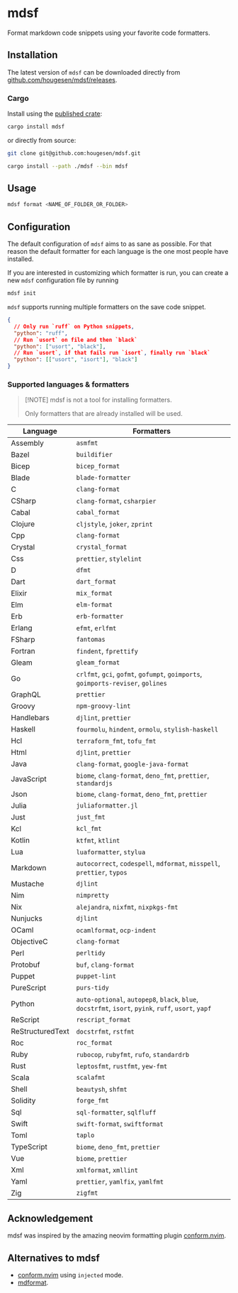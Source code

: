 # mdsf

Format markdown code snippets using your favorite code formatters.

## Installation

The latest version of `mdsf` can be downloaded directly from [github.com/hougesen/mdsf/releases](https://github.com/hougesen/mdsf/releases).

### Cargo

Install using the [published crate](https://crates.io/crates/mdsf):

```sh
cargo install mdsf
```

or directly from source:

```sh
git clone git@github.com:hougesen/mdsf.git

cargo install --path ./mdsf --bin mdsf
```

## Usage

```sh
mdsf format <NAME_OF_FOLDER_OR_FOLDER>
```

## Configuration

The default configuration of `mdsf` aims to as sane as possible. For that reason the default formatter for each language is the one most people have installed.

If you are interested in customizing which formatter is run, you can create a new `mdsf` configuration file by running

```sh
mdsf init
```

`mdsf` supports running multiple formatters on the save code snippet.

```json
{
  // Only run `ruff` on Python snippets,
  "python": "ruff",
  // Run `usort` on file and then `black`
  "python": ["usort", "black"],
  // Run `usort`, if that fails run `isort`, finally run `black`
  "python": [["usort", "isort"], "black"]
}
```

### Supported languages & formatters

> \[!NOTE\]
> mdsf is not a tool for installing formatters.
>
> Only formatters that are already installed will be used.

<!-- START_SECTION:supported-languages -->

| Language         | Formatters                                                                                           |
| ---------------- | ---------------------------------------------------------------------------------------------------- |
| Assembly         | `asmfmt`                                                                                             |
| Bazel            | `buildifier`                                                                                         |
| Bicep            | `bicep_format`                                                                                       |
| Blade            | `blade-formatter`                                                                                    |
| C                | `clang-format`                                                                                       |
| CSharp           | `clang-format`, `csharpier`                                                                          |
| Cabal            | `cabal_format`                                                                                       |
| Clojure          | `cljstyle`, `joker`, `zprint`                                                                        |
| Cpp              | `clang-format`                                                                                       |
| Crystal          | `crystal_format`                                                                                     |
| Css              | `prettier`, `stylelint`                                                                              |
| D                | `dfmt`                                                                                               |
| Dart             | `dart_format`                                                                                        |
| Elixir           | `mix_format`                                                                                         |
| Elm              | `elm-format`                                                                                         |
| Erb              | `erb-formatter`                                                                                      |
| Erlang           | `efmt`, `erlfmt`                                                                                     |
| FSharp           | `fantomas`                                                                                           |
| Fortran          | `findent`, `fprettify`                                                                               |
| Gleam            | `gleam_format`                                                                                       |
| Go               | `crlfmt`, `gci`, `gofmt`, `gofumpt`, `goimports`, `goimports-reviser`, `golines`                     |
| GraphQL          | `prettier`                                                                                           |
| Groovy           | `npm-groovy-lint`                                                                                    |
| Handlebars       | `djlint`, `prettier`                                                                                 |
| Haskell          | `fourmolu`, `hindent`, `ormolu`, `stylish-haskell`                                                   |
| Hcl              | `terraform_fmt`, `tofu_fmt`                                                                          |
| Html             | `djlint`, `prettier`                                                                                 |
| Java             | `clang-format`, `google-java-format`                                                                 |
| JavaScript       | `biome`, `clang-format`, `deno_fmt`, `prettier`, `standardjs`                                        |
| Json             | `biome`, `clang-format`, `deno_fmt`, `prettier`                                                      |
| Julia            | `juliaformatter.jl`                                                                                  |
| Just             | `just_fmt`                                                                                           |
| Kcl              | `kcl_fmt`                                                                                            |
| Kotlin           | `ktfmt`, `ktlint`                                                                                    |
| Lua              | `luaformatter`, `stylua`                                                                             |
| Markdown         | `autocorrect`, `codespell`, `mdformat`, `misspell`, `prettier`, `typos`                              |
| Mustache         | `djlint`                                                                                             |
| Nim              | `nimpretty`                                                                                          |
| Nix              | `alejandra`, `nixfmt`, `nixpkgs-fmt`                                                                 |
| Nunjucks         | `djlint`                                                                                             |
| OCaml            | `ocamlformat`, `ocp-indent`                                                                          |
| ObjectiveC       | `clang-format`                                                                                       |
| Perl             | `perltidy`                                                                                           |
| Protobuf         | `buf`, `clang-format`                                                                                |
| Puppet           | `puppet-lint`                                                                                        |
| PureScript       | `purs-tidy`                                                                                          |
| Python           | `auto-optional`, `autopep8`, `black`, `blue`, `docstrfmt`, `isort`, `pyink`, `ruff`, `usort`, `yapf` |
| ReScript         | `rescript_format`                                                                                    |
| ReStructuredText | `docstrfmt`, `rstfmt`                                                                                |
| Roc              | `roc_format`                                                                                         |
| Ruby             | `rubocop`, `rubyfmt`, `rufo`, `standardrb`                                                           |
| Rust             | `leptosfmt`, `rustfmt`, `yew-fmt`                                                                    |
| Scala            | `scalafmt`                                                                                           |
| Shell            | `beautysh`, `shfmt`                                                                                  |
| Solidity         | `forge_fmt`                                                                                          |
| Sql              | `sql-formatter`, `sqlfluff`                                                                          |
| Swift            | `swift-format`, `swiftformat`                                                                        |
| Toml             | `taplo`                                                                                              |
| TypeScript       | `biome`, `deno_fmt`, `prettier`                                                                      |
| Vue              | `biome`, `prettier`                                                                                  |
| Xml              | `xmlformat`, `xmllint`                                                                               |
| Yaml             | `prettier`, `yamlfix`, `yamlfmt`                                                                     |
| Zig              | `zigfmt`                                                                                             |

<!-- END_SECTION:supported-languages -->

## Acknowledgement

mdsf was inspired by the amazing neovim formatting plugin [conform.nvim](https://github.com/stevearc/conform.nvim).

## Alternatives to mdsf

- [conform.nvim](https://github.com/stevearc/conform.nvim) using `injected` mode.
- [mdformat](https://github.com/executablebooks/mdformat).

